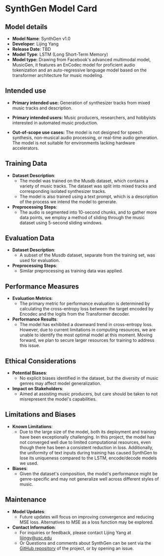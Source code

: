 # SynthGen Model Card

## Model details

- **Model Name**: SynthGen v1.0
- **Developer**: Lijing Yang
- **Release Date**: TBD
- **Model Type**: LSTM (Long Short-Term Memory)
- **Model type:** Drawing from Facebook's advanced multimodal model, MusicGen, it features an EnCodec model for proficient audio tokenization and an auto-regressive language model based on the transformer architecture for music modeling. 

## Intended use
- **Primary intended use:** Generation of synthesizer tracks from mixed music tracks and description. 

- **Primary intended users:** Music producers, researchers, and hobbyists interested in automated music production.

- **Out-of-scope use cases:** The model is not designed for speech synthesis, non-musical audio processing, or real-time audio generation. The model is not suitable for environments lacking hardware accelerators.

## Training Data
- **Dataset Description**: 
  - The model was trained on the Musdb dataset, which contains a variety of music tracks. The dataset was split into mixed tracks and corresponding isolated synthesizer tracks.
  - The model is also trained using a text prompt, which is a description of the process we intend the model to generate.
- **Preprocessing Steps**: 
  - The audio is segmented into 10-second chunks, and to gather more data points, we employ a method of sliding through the music dataset using 5-second sliding windows.

## Evaluation Data
- **Dataset Description**: 
  - A subset of the Musdb dataset, separate from the training set, was used for evaluation.
- **Preprocessing Steps**: 
  - Similar preprocessing as training data was applied.

## Performance Measures
- **Evaluation Metrics**: 
  - The primary metric for performance evaluation is determined by calculating the cross-entropy loss between the target encoded by Encodec and the logits from the Transformer decoder.
- **Performance Results**: 
  - The model has exhibited a downward trend in cross-entropy loss. However, due to current limitations in computing resources, we are unable to identify the most optimal model at this moment. Moving forward, we plan to secure larger resources for training to address this issue.

## Ethical Considerations
- **Potential Biases**: 
  - No explicit biases identified in the dataset, but the diversity of music genres may affect model generalization.
- **Impact on Stakeholders**: 
  - Aimed at assisting music producers, but care should be taken to not misrepresent the model's capabilities.

## Limitations and Biases
- **Known Limitations**: 
  - Due to the large size of the model, both its deployment and training have been exceptionally challenging. In this project, the model has not converged well due to limited computational resources, even though there has been a consistent reduction in loss. Additionally, the uniformity of text inputs during training has caused SynthGen to lose its uniqueness compared to the LSTM, encode/decode models we used.
- **Biases**: 
  - Given the dataset's composition, the model's performance might be genre-specific and may not generalize well across different styles of music.

## Maintenance
- **Model Updates**: 
  - Future updates will focus on improving convergence and reducing MSE loss. Alternatives to MSE as a loss function may be explored.
- **Contact Information**: 
  - For inquiries or feedback, please contact Lijing Yang at lijingy@usc.edu 
  - Or Questions and comments about SynthGen can be sent via the [GitHub repository](https://github.com/Foxylj/SynthGen) of the project, or by opening an issue.
